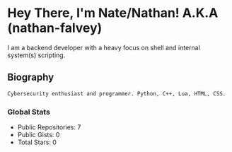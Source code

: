 # Hey There, I'm Nate/Nathan! A.K.A (nathan-falvey)
I am a backend developer with a heavy focus on shell and internal system(s) scripting.
## Biography
```bash
Cybersecurity enthusiast and programmer. Python, C++, Lua, HTML, CSS. 
```
### Global Stats
* Public Repositories: 7
* Public Gists: 0
* Total Stars: 0
